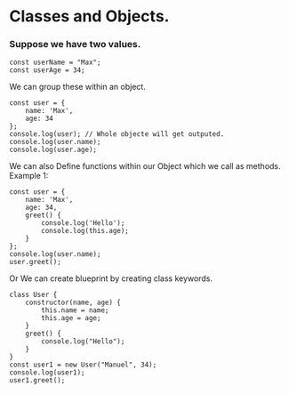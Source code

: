 # Classes and Objects.

### Suppose we have two values.
```
const userName = "Max";
const userAge = 34;
```
We can group these within an object.
```
const user = {
    name: 'Max',
    age: 34
};
console.log(user); // Whole objecte will get outputed.
console.log(user.name);
console.log(user.age);
```
We can also Define functions within our Object which we call as methods.
Example 1:
```
const user = {
    name: 'Max',
    age: 34,
    greet() {
        console.log('Hello');
        console.log(this.age);
    }
};
console.log(user.name);
user.greet();
```
Or We can create blueprint by creating class keywords.
```
class User {
    constructor(name, age) {
        this.name = name;
        this.age = age;
    }
    greet() {
        console.log("Hello");
    }
}
const user1 = new User("Manuel", 34);
console.log(user1);
user1.greet();
```